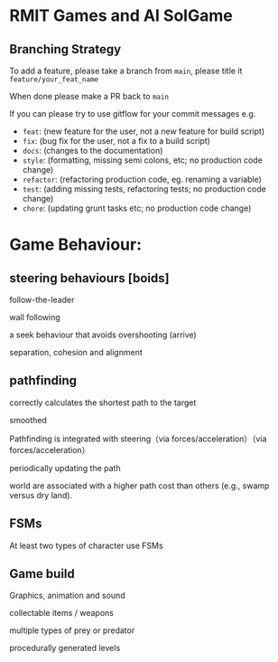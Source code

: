# RMIT Games and AI SolGame

## Branching Strategy

To add a feature, please take a branch from `main`, please title it `feature/your_feat_name`

When done please make a PR back to `main`

If you can please try to use gitflow for your commit messages e.g.
- `feat`: (new feature for the user, not a new feature for build script)
- `fix`: (bug fix for the user, not a fix to a build script)
- `docs`: (changes to the documentation)
- `style`: (formatting, missing semi colons, etc; no production code change)
- `refactor`: (refactoring production code, eg. renaming a variable)
- `test`: (adding missing tests, refactoring tests; no production code change)
- `chore`: (updating grunt tasks etc; no production code change)



# Game Behaviour:

## steering behaviours [boids]

follow-the-leader

wall following

a seek behaviour that avoids overshooting (arrive)

separation, cohesion and alignment


## pathfinding

correctly calculates the shortest path to the target 

smoothed 

Pathfinding is integrated with steering（via forces/acceleration）（via forces/acceleration）

periodically updating the path

world are associated with a higher path cost than others (e.g., swamp versus dry land).

## FSMs

At least two types of character use FSMs

## Game build

Graphics, animation and sound

collectable items / weapons

multiple types of prey or predator

procedurally generated levels
